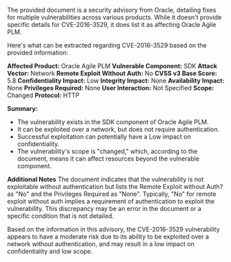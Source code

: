 The provided document is a security advisory from Oracle, detailing fixes for multiple vulnerabilities across various products. While it doesn't provide specific details for CVE-2016-3529, it does list it as affecting Oracle Agile PLM.

Here's what can be extracted regarding CVE-2016-3529 based on the provided information:

**Affected Product:** Oracle Agile PLM
**Vulnerable Component:** SDK
**Attack Vector:** Network
**Remote Exploit Without Auth:** No
**CVSS v3 Base Score:** 5.8
**Confidentiality Impact:** Low
**Integrity Impact:** None
**Availability Impact:** None
**Privileges Required:** None
**User Interaction:** Not Specified
**Scope:** Changed
**Protocol:** HTTP

**Summary:**
- The vulnerability exists in the SDK component of Oracle Agile PLM.
- It can be exploited over a network, but does not require authentication.
- Successful exploitation can potentially have a Low impact on confidentiality.
- The vulnerability's scope is "changed," which, according to the document, means it can affect resources beyond the vulnerable component.

**Additional Notes**
The document indicates that the vulnerability is not exploitable without authentication but lists the Remote Exploit without Auth? as "No" and the Privileges Required as "None". Typically, "No" for remote exploit without auth implies a requirement of authentication to exploit the vulnerability. This discrepancy may be an error in the document or a specific condition that is not detailed.

Based on the information in this advisory, the CVE-2016-3529 vulnerability appears to have a moderate risk due to its ability to be exploited over a network without authentication, and may result in a low impact on confidentiality and low scope.
